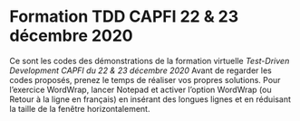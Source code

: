 Formation TDD CAPFI 22 & 23 décembre 2020
==========================================
Ce sont les codes des démonstrations de la formation virtuelle _Test-Driven Development CAPFI du 22 & 23 décembre 2020_
Avant de regarder les codes proposés, prenez le temps de réaliser vos propres solutions. Pour l’exercice WordWrap, lancer Notepad et activer l’option WordWrap (ou Retour à la ligne en français) en insérant des longues lignes et en réduisant la taille de la fenêtre horizontalement.
